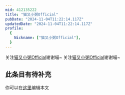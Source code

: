 ```yaml
---
mid: 412135222
title: "猫又小粥Official"
pubDate: "2024-11-04T11:22:14.117Z"
updatedDate: "2024-11-04T11:22:14.117Z"
profile:
  {
    Nickname: ["猫又小粥Official"],
  }
---
```


关注[猫又小粥Official](https://space.bilibili.com/412135222)谢谢喵~ 关注[猫又小粥Official](https://space.bilibili.com/412135222)谢谢喵~

## 此条目有待补充
你可以在[这里](https://github.com/Yuhanawa/VTuber.ICU/edit/master/src/content/v/猫又小粥Official/index.md)编辑本文
